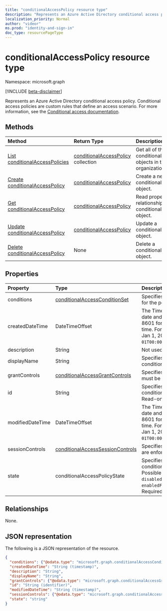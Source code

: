```yaml
---
title: "conditionalAccessPolicy resource type"
description: "Represents an Azure Active Directory conditional access policy. Conditional access policies are custom rules that define an access scenario."
localization_priority: Normal
author: "videor"
ms.prod: "identity-and-sign-in"
doc_type: resourcePageType
---
```


# conditionalAccessPolicy resource type

Namespace: microsoft.graph

[!INCLUDE [beta-disclaimer](../../includes/beta-disclaimer.md)]

Represents an Azure Active Directory conditional access policy. Conditional access policies are custom rules that define an access scenario. For more information, see the [Conditional access documentation](/azure/active-directory/conditional-access/).

## Methods

| Method       | Return Type | Description |
|:-------------|:------------|:------------|
| [List conditionalAccessPolicies](../api/conditionalaccessroot-list-policies.md) | [conditionalAccessPolicy](conditionalaccesspolicy.md) collection | Get all of the conditionalAccessPolicies objects in the organization. |
| [Create conditionalAccessPolicy](../api/conditionalaccessroot-post-policies.md) | [conditionalAccessPolicy](conditionalaccesspolicy.md) | Create a new conditionalAccessPolicy object. |
| [Get conditionalAccessPolicy](../api/conditionalaccesspolicy-get.md) | [conditionalAccessPolicy](conditionalaccesspolicy.md) | Read properties and relationships of a conditionalAccessPolicy object. |
| [Update conditionalAccessPolicy](../api/conditionalaccesspolicy-update.md) | [conditionalAccessPolicy](conditionalaccesspolicy.md) | Update a conditionalAccessPolicy object. |
| [Delete conditionalAccessPolicy](../api/conditionalaccesspolicy-delete.md) | None | Delete a conditionalAccessPolicy object. |

## Properties

| Property     | Type        | Description |
|:-------------|:------------|:------------|
|conditions|[conditionalAccessConditionSet](conditionalaccessconditionset.md)| Specifies the rules that must be met for the policy to apply. Required. |
|createdDateTime|DateTimeOffset| The Timestamp type represents date and time information using ISO 8601 format and is always in UTC time. For example, midnight UTC on Jan 1, 2014 is `2014-01-01T00:00:00Z`. Readonly. |
|description|String| Not used. |
|displayName|String| Specifies a display name for the conditionalAccessPolicy object. |
|grantControls|[conditionalAccessGrantControls](conditionalaccessgrantcontrols.md)| Specifies the grant controls that must be fulfilled to pass the policy. |
|id|String| Specifies the identifier of a conditionalAccessPolicy object. Read-only.|
|modifiedDateTime| DateTimeOffset|The Timestamp type represents date and time information using ISO 8601 format and is always in UTC time. For example, midnight UTC on Jan 1, 2014 is `2014-01-01T00:00:00Z`. Readonly. |
|sessionControls|[conditionalAccessSessionControls](conditionalaccesssessioncontrols.md)| Specifies the session controls that are enforced after sign-in. |
|state|conditionalAccessPolicyState| Specifies the state of the conditionalAccessPolicy object. Possible values are: `enabled`, `disabled`, `enabledForReportingButNotEnforced`. Required. |

## Relationships

None.

## JSON representation

The following is a JSON representation of the resource.

<!-- {
  "blockType": "resource",
  "optionalProperties": [
    "displayName",
    "description",
    "sessionControls",
    "grantControls"
  ],
  "@odata.type": "microsoft.graph.conditionalAccessPolicy",
  "baseType":"",
  "keyProperty": "id"
}-->

```json
{
  "conditions": {"@odata.type": "microsoft.graph.conditionalAccessConditionSet"},
  "createdDateTime": "String (timestamp)",
  "description": "String",
  "displayName": "String",
  "grantControls": {"@odata.type": "microsoft.graph.conditionalAccessGrantControls"},
  "id": "String (identifier)",
  "modifiedDateTime": "String (timestamp)",
  "sessionControls": {"@odata.type": "microsoft.graph.conditionalAccessSessionControls"},
  "state": "string"
}
```

<!-- uuid: 16cd6b66-4b1a-43a1-adaf-3a886856ed98
2019-02-04 14:57:30 UTC -->
<!-- {
  "type": "#page.annotation",
  "description": "conditionalAccessPolicy resource",
  "keywords": "",
  "section": "documentation",
  "tocPath": ""
}-->
